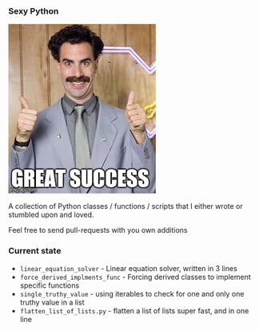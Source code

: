 ### Sexy Python
![great-success](great-success.jpg)

A collection of Python classes / functions / scripts that I either wrote or stumbled upon and loved.

Feel free to send pull-requests with you own additions

### Current state
- `linear_equation_solver` - Linear equation solver, written in 3 lines
- `force_derived_implments_func` - Forcing derived classes to implement specific functions
- `single_truthy_value` - using iterables to check for one and only one truthy value in a list
- `flatten_list_of_lists.py` - flatten a list of lists super fast, and in one line
